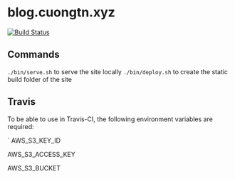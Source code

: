 # blog.cuongtn.xyz

[![Build Status](https://travis-ci.com/cuongtranx/blog.svg?branch=master)](https://travis-ci.com/cuongtranx/blog)

## Commands

`./bin/serve.sh` to serve the site locally
`./bin/deploy.sh` to create the static build folder of the site

## Travis

To be able to use in Travis-CI, the following environment variables are required:

`
AWS_S3_KEY_ID

AWS_S3_ACCESS_KEY

AWS_S3_BUCKET
